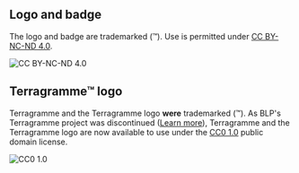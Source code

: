 ## Logo and badge

The logo and badge are trademarked (™). Use is permitted under [CC BY-NC-ND 4.0](https://creativecommons.org/licenses/by-nc-nd/4.0/).

![CC BY-NC-ND 4.0](https://upload.wikimedia.org/wikipedia/commons/thumb/7/70/CC_BY-NC-ND.svg/88px-CC_BY-NC-ND.svg.png)


## Terragramme™ logo

Terragramme and the Terragramme logo **were** trademarked (™). As BLP's Terragramme project was discontinued ([Learn more](https://www.bermaguilocalpost.org/terragramme)), Terragramme and the Terragramme logo are now available to use under the [CC0 1.0](https://creativecommons.org/publicdomain/zero/1.0/) public domain license.

![CC0 1.0](https://upload.wikimedia.org/wikipedia/commons/thumb/6/69/CC0_button.svg/88px-CC0_button.svg.png)


